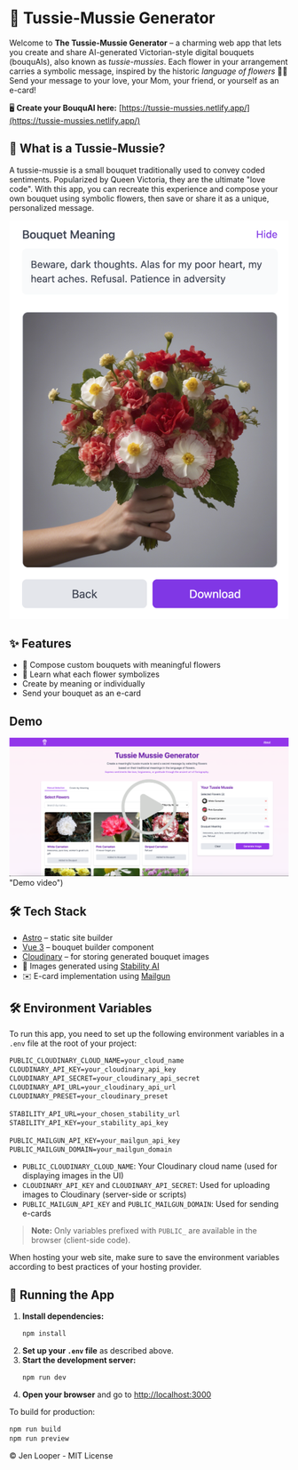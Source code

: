 # 💐 Tussie-Mussie Generator

Welcome to **The Tussie-Mussie Generator** – a charming web app that lets you create and share AI-generated Victorian-style digital bouquets (bouquAIs), also known as *tussie-mussies*. Each flower in your arrangement carries a symbolic message, inspired by the historic *language of flowers* 🌸✨ Send your message to your love, your Mom, your friend, or yourself as an e-card!

🖥️ **Create your BouquAI here:** [https://tussie-mussies.netlify.app/](https://tussie-mussies.netlify.app/)

## 🌼 What is a Tussie-Mussie?

A tussie-mussie is a small bouquet traditionally used to convey coded sentiments. Popularized by Queen Victoria, they are the ultimate "love code". With this app, you can recreate this experience and compose your own bouquet using symbolic flowers, then save or share it as a unique, personalized message.

![Preview of a digital bouquet](./bouquet-sample.png)



## ✨ Features

- 🌷 Compose custom bouquets with meaningful flowers
- 📖 Learn what each flower symbolizes
- Create by meaning or individually
- Send your bouquet as an e-card

## Demo

[![Demo video](demo.png)](https://youtu.be/L8H4SnNUeDs) "Demo video")

## 🛠 Tech Stack

- [Astro](https://astro.build/) – static site builder
- [Vue 3](https://vuejs.org/) – bouquet builder component
- [Cloudinary](https://cloudinary.com/) – for storing generated bouquet images
- 🤖 Images generated using [Stability AI](https://stability.ai/)
- ✉️ E-card implementation using [Mailgun](https://mailgun.com)

## 🛠 Environment Variables

To run this app, you need to set up the following environment variables in a `.env` file at the root of your project:

```
PUBLIC_CLOUDINARY_CLOUD_NAME=your_cloud_name
CLOUDINARY_API_KEY=your_cloudinary_api_key
CLOUDINARY_API_SECRET=your_cloudinary_api_secret
CLOUDINARY_API_URL=your_cloudinary_api_url
CLOUDINARY_PRESET=your_cloudinary_preset

STABILITY_API_URL=your_chosen_stability_url
STABILITY_API_KEY=your_stability_api_key

PUBLIC_MAILGUN_API_KEY=your_mailgun_api_key
PUBLIC_MAILGUN_DOMAIN=your_mailgun_domain
```

- `PUBLIC_CLOUDINARY_CLOUD_NAME`: Your Cloudinary cloud name (used for displaying images in the UI)
- `CLOUDINARY_API_KEY` and `CLOUDINARY_API_SECRET`: Used for uploading images to Cloudinary (server-side or scripts)
- `PUBLIC_MAILGUN_API_KEY` and `PUBLIC_MAILGUN_DOMAIN`: Used for sending e-cards

> **Note:** Only variables prefixed with `PUBLIC_` are available in the browser (client-side code).

When hosting your web site, make sure to save the environment variables according to best practices of your hosting provider.

## 🚀 Running the App

1. **Install dependencies:**
   ```sh
   npm install
   ```
2. **Set up your `.env` file** as described above.
3. **Start the development server:**
   ```sh
   npm run dev
   ```
4. **Open your browser** and go to [http://localhost:3000](http://localhost:3000)

To build for production:
```sh
npm run build
npm run preview
```

&copy; Jen Looper - MIT License
